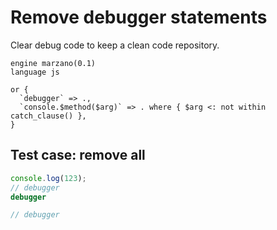 # Remove debugger statements

Clear debug code to keep a clean code repository.

```grit
engine marzano(0.1)
language js

or {
  `debugger` => .,
  `console.$method($arg)` => . where { $arg <: not within catch_clause() },
}
```

## Test case: remove all

```js
console.log(123);
// debugger
debugger
```

```js
// debugger
```